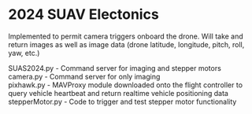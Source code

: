 # 2024 SUAV Electonics


Implemented to permit camera triggers onboard the drone. Will take and return images as well as image data (drone latitude, longitude, pitch, roll, yaw, etc.)<br>

SUAS2024.py - Command server for imaging and stepper motors<br>
camera.py - Command server for only imaging<br>
pixhawk.py - MAVProxy module downloaded onto the flight controller to query vehicle heartbeat and return realtime vehicle positioning data<br>
stepperMotor.py - Code to trigger and test stepper motor functionality
